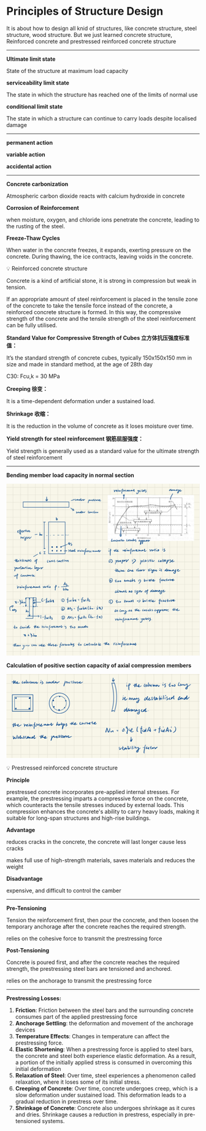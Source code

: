 # Principles of Structure Design

It is about how to design all knid of structures, like concrete structure, steel structure, wood structure. But we just learned concrete structure, Reinforced concrete and prestressed reinforced concrete structure

---

**Ultimate limit state**

State of the structure at maximum load capacity

**serviceability limit state** 

The state in which the structure has reached one of the limits of normal use

**conditional limit state**

The state in which a structure can continue to carry loads despite localised damage

---

**permanent action**

**variable action**

**accidental action**

---

**Concrete carbonization**

Atmospheric carbon dioxide reacts with calcium hydroxide in concrete

**Corrosion of Reinforcement**

when moisture, oxygen, and chloride ions penetrate the concrete, leading to the rusting of the steel. 

**Freeze-Thaw Cycles**

When water in the concrete freezes, it expands, exerting pressure on the concrete. During thawing, the ice contracts, leaving voids in the concrete. 

<aside>
💡 Reinforced concrete structure

</aside>

Concrete is a kind of artificial stone, it is strong in compression but weak in tension.

If an appropriate amount of steel reinforcement is placed in the tensile zone of the concrete to take the tensile force instead of the concrete, a reinforced concrete structure is formed. In this way, the compressive strength of the concrete and the tensile strength of the steel reinforcement can be fully utilised.

**Standard Value for Compressive Strength of Cubes 立方体抗压强度标准值：**

It’s the standard strength of concrete cubes, typically 150x150x150 mm in size and made in standard method, at the age of 28th day

C30: Fcu,k = 30 MPa

**Creeping 徐变：**

It is a time-dependent deformation under a sustained load.

**Shrinkage 收缩：**

It is the reduction in the volume of concrete as it loses moisture over time. 

**Yield strength for steel reinforcement 钢筋屈服强度：**

Yield strength is generally used as a standard value for the ultimate strength of steel reinforcement

---

**Bending member load capacity in normal section**

![Untitled](Principles%20of%20Structure%20Design%20d38f00d57308437f926dda33063b0818/Untitled.jpeg)

**Calculation of positive section capacity of axial compression members**

![Untitled](Principles%20of%20Structure%20Design%20d38f00d57308437f926dda33063b0818/Untitled%201.jpeg)

<aside>
💡 Prestressed reinforced concrete structure

</aside>

**Principle**

prestressed concrete incorporates pre-applied internal stresses. For example, the prestressing imparts a compressive force on the concrete, which counteracts the tensile stresses induced by external loads. This compression enhances the concrete's ability to carry heavy loads, making it suitable for long-span structures and high-rise buildings.

**Advantage**

reduces cracks in the concrete, the concrete will last longer cause less cracks

makes full use of high-strength materials, saves materials and reduces the weight

**Disadvantage**

expensive, and difficult to control the camber

---

**Pre-Tensioning**

Tension the reinforcement first, then pour the concrete, and then loosen the temporary anchorage after the concrete reaches the required strength.

relies on the cohesive force to transmit the prestressing force

**Post-Tensioning**

Concrete is poured first, and after the concrete reaches the required strength, the prestressing steel bars are tensioned and anchored.

relies on the anchorage to transmit the prestressing force

---

**Prestressing Losses:**

1. **Friction**: Friction between the steel bars and the surrounding concrete consumes part of the applied prestressing force
2. **Anchorage Settling**: the deformation and movement of the anchorage devices 
3. **Temperature Effects**: Changes in temperature can affect the prestressing force. 
4. **Elastic Shortening**: When a prestressing force is applied to steel bars, the concrete and steel both experience elastic deformation. As a result, a portion of the initially applied stress is consumed in overcoming this initial deformation
5. **Relaxation of Steel**: Over time, steel experiences a phenomenon called relaxation, where it loses some of its initial stress. 
6. **Creeping of Concrete**: Over time, concrete undergoes creep, which is a slow deformation under sustained load. This deformation leads to a gradual reduction in prestress over time.
7. **Shrinkage of Concrete**: Concrete also undergoes shrinkage as it cures and dries. Shrinkage causes a reduction in prestress, especially in pre-tensioned systems.